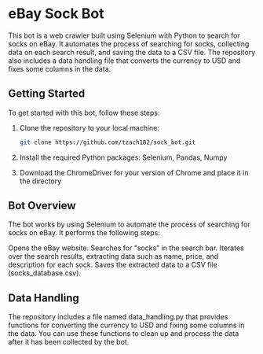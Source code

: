 # eBay Sock Bot

This bot is a web crawler built using Selenium with Python to search for socks on eBay. It automates the process of searching for socks, collecting data on each search result, and saving the data to a CSV file. The repository also includes a data handling file that converts the currency to USD and fixes some columns in the data.

## Getting Started

To get started with this bot, follow these steps:

1. Clone the repository to your local machine:

   ```bash
   git clone https://github.com/tzach182/sock_bot.git

2. Install the required Python packages: Selenium, Pandas, Numpy
3. Download the ChromeDriver for your version of Chrome and place it in the directory
   
## Bot Overview
The bot works by using Selenium to automate the process of searching for socks on eBay. It performs the following steps:

Opens the eBay website.
Searches for "socks" in the search bar.
Iterates over the search results, extracting data such as name, price, and description for each sock.
Saves the extracted data to a CSV file (socks_database.csv).

## Data Handling
The repository includes a file named data_handling.py that provides functions for converting the 
currency to USD and fixing some columns in the data. You can use these functions to clean up and 
process the data after it has been collected by the bot.
